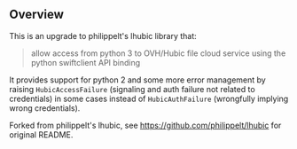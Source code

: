 ## Overview

This is an upgrade to philippelt's lhubic library that:
>allow access from python 3 to OVH/Hubic file cloud service using the python swiftclient API binding

It provides support for python 2 and some more error management by raising ```HubicAccessFailure``` (signaling and auth failure not related to credentials) in some cases instead of ```HubicAuthFailure``` (wrongfully implying wrong credentials).

Forked from philippelt's lhubic, see https://github.com/philippelt/lhubic for original README.
